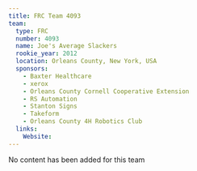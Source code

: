 ```yaml
---
title: FRC Team 4093
team:
  type: FRC
  number: 4093
  name: Joe's Average Slackers
  rookie_year: 2012
  location: Orleans County, New York, USA
  sponsors:
    - Baxter Healthcare
    - xerox
    - Orleans County Cornell Cooperative Extension
    - RS Automation
    - Stanton Signs
    - Takeform
    - Orleans County 4H Robotics Club
  links:
    Website: 
---
```

No content has been added for this team